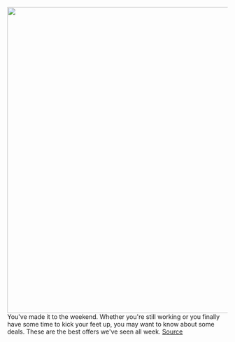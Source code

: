 <img src='https://cdn.vox-cdn.com/thumbor/iw1FvUKMkebhtmHdi6igHy8iMG4=/0x0:2040x1360/1200x800/filters:focal(778x538:1104x864)/cdn.vox-cdn.com/uploads/chorus_image/image/66460709/cwelch_191016_3737_0004.0.jpg' width='700px' /><br/>
You've made it to the weekend. Whether you're still working or you finally have some time to kick your feet up, you may want to know about some deals. These are the best offers we've seen all week.
<a href='https://www.theverge.com/good-deals/2020/3/7/21168243/google-nest-mini-smart-speaker-pixel-4-graphics-card-parks-and-rec-deal-sale-discount'> Source <a/>